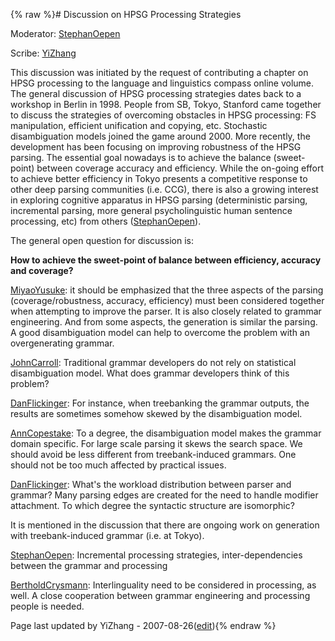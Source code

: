 {% raw %}# Discussion on HPSG Processing Strategies

Moderator: [StephanOepen](https://blog.inductorsoftware.com/docsproto/tools/StephanOepen)

Scribe: [YiZhang](https://blog.inductorsoftware.com/docsproto/tools/YiZhang)

This discussion was initiated by the request of contributing a chapter
on HPSG processing to the language and linguistics compass online
volume. The general discussion of HPSG processing strategies dates back
to a workshop in Berlin in 1998. People from SB, Tokyo, Stanford came
together to discuss the strategies of overcoming obstacles in HPSG
processing: FS manipulation, efficient unification and copying, etc.
Stochastic disambiguation models joined the game around 2000. More
recently, the development has been focusing on improving robustness of
the HPSG parsing. The essential goal nowadays is to achieve the balance
(sweet-point) between coverage accuracy and efficiency. While the
on-going effort to achieve better efficiency in Tokyo presents a
competitive response to other deep parsing communities (i.e. CCG), there
is also a growing interest in exploring cognitive apparatus in HPSG
parsing (deterministic parsing, incremental parsing, more general
psycholinguistic human sentence processing, etc) from others
([StephanOepen](https://blog.inductorsoftware.com/docsproto/tools/StephanOepen)).

The general open question for discussion is:

**How to achieve the sweet-point of balance between efficiency, accuracy
and coverage?**

[MiyaoYusuke](/MiyaoYusuke): it should be emphasized that the three
aspects of the parsing (coverage/robustness, accuracy, efficiency) must
been considered together when attempting to improve the parser. It is
also closely related to grammar engineering. And from some aspects, the
generation is similar the parsing. A good disambiguation model can help
to overcome the problem with an overgenerating grammar.

[JohnCarroll](https://blog.inductorsoftware.com/docsproto/tools/JohnCarroll): Traditional grammar developers do not rely
on statistical disambiguation model. What does grammar developers think
of this problem?

[DanFlickinger](https://blog.inductorsoftware.com/docsproto/tools/DanFlickinger): For instance, when treebanking the
grammar outputs, the results are sometimes somehow skewed by the
disambiguation model.

[AnnCopestake](https://blog.inductorsoftware.com/docsproto/tools/AnnCopestake): To a degree, the disambiguation model
makes the grammar domain specific. For large scale parsing it skews the
search space. We should avoid be less different from treebank-induced
grammars. One should not be too much affected by practical issues.

[DanFlickinger](https://blog.inductorsoftware.com/docsproto/tools/DanFlickinger): What's the workload distribution between
parser and grammar? Many parsing edges are created for the need to
handle modifier attachment. To which degree the syntactic structure are
isomorphic?

It is mentioned in the discussion that there are ongoing work on
generation with treebank-induced grammar (i.e. at Tokyo).

[StephanOepen](https://blog.inductorsoftware.com/docsproto/tools/StephanOepen): Incremental processing strategies,
inter-dependencies between the grammar and processing

[BertholdCrysmann](https://blog.inductorsoftware.com/docsproto/tools/BertholdCrysmann): Interlinguality need to be
considered in processing, as well. A close cooperation between grammar
engineering and processing people is needed.

Page last updated by YiZhang - 2007-08-26([edit](https://github.com/delph-in/docs/wiki/BerlinProcessing/_edit)){% endraw %}